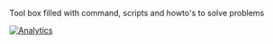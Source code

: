 Tool box filled with command, scripts and howto's to solve problems

[![Analytics](https://ga-beacon.appspot.com/UA-55381661-1/tools/readme)](https://github.com/igrigorik/ga-beacon)
